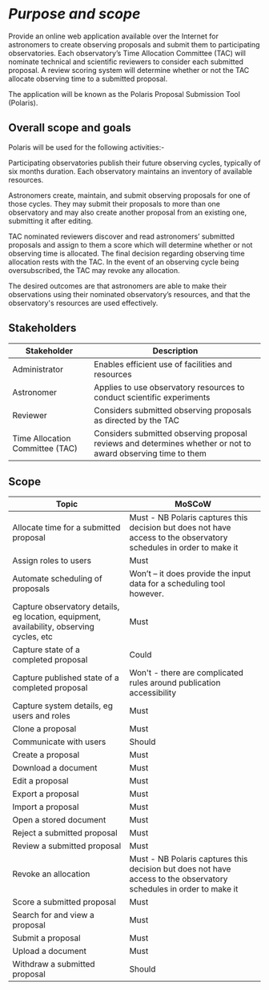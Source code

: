 
# ***Purpose and scope***

Provide an online web application available over the Internet for astronomers to create observing proposals and submit them to participating observatories. Each observatory’s Time Allocation Committee (TAC) will nominate technical and scientific reviewers to consider each submitted proposal. A review scoring system will determine whether or not the TAC allocate observing time to a submitted  proposal.

The application will be known as the Polaris Proposal Submission Tool (Polaris).

## **Overall scope and goals**

Polaris will be used for the following activities:-

Participating observatories publish their future observing cycles, typically of six months duration. Each observatory maintains an inventory of available resources.

Astronomers create, maintain, and submit observing proposals for one of those cycles. They may submit their proposals to more than one observatory and may also create another proposal from an existing one, submitting it after editing.

TAC nominated reviewers discover and read astronomers’ submitted proposals and assign to them a score which will determine whether or not observing time is allocated. The final decision regarding observing time allocation rests with the TAC. In the event of an observing cycle being oversubscribed, the TAC may revoke any allocation.

The desired outcomes are that astronomers are able to make their observations using their nominated observatory’s resources, and that the observatory's resources are used effectively.

## **Stakeholders**

| Stakeholder                       |  Description                                                                                                 |
|-----------------------------------|--------------------------------------------------------------------------------------------------------------|
| Administrator                     | Enables efficient use of facilities and resources                                                            |
| Astronomer                        | Applies to use observatory resources to conduct scientific experiments                                       |
| Reviewer                          | Considers submitted observing proposals as directed by the TAC                                               |
| Time Allocation Committee (TAC)   | Considers submitted observing proposal reviews and determines whether or not to award observing time to them |

## **Scope**

| Topic                                                                                    | MoSCoW                                                                                                              |
|------------------------------------------------------------------------------------------|---------------------------------------------------------------------------------------------------------------------|
| Allocate time for a submitted proposal                                                   | Must  - NB Polaris captures this decision but does not have access to the observatory schedules in order to make it |
| Assign roles to users                                                                    | Must                                                                                                                |
| Automate scheduling of proposals                                                         | Won’t – it does provide the input data for a scheduling tool however.                                               |
| Capture observatory details, eg location, equipment, availability, observing cycles, etc | Must                                                                                                                |
| Capture state of a completed proposal                                                    | Could                                                                                                               |
| Capture published state of a completed proposal                                          | Won't - there are complicated rules around publication accessibility                                                |
| Capture system details, eg users and roles                                               | Must                                                                                                                |
| Clone a proposal                                                                         | Must                                                                                                                |
| Communicate with users                                                                   | Should                                                                                                              |
| Create a proposal                                                                        | Must                                                                                                                |
| Download a document                                                                      | Must                                                                                                                |
| Edit a proposal                                                                          | Must                                                                                                                |
| Export a proposal                                                                        | Must                                                                                                                |
| Import a proposal                                                                        | Must                                                                                                                |
| Open a stored document                                                                   | Must                                                                                                                |
| Reject a submitted proposal                                                              | Must                                                                                                                |
| Review a submitted proposal                                                              | Must                                                                                                                |
| Revoke an allocation                                                                     | Must - NB Polaris captures this decision but does not have access to the observatory schedules in order to make it  |
| Score a submitted proposal                                                               | Must                                                                                                                |
| Search for and view a proposal                                                           | Must                                                                                                                |
| Submit a proposal                                                                        | Must                                                                                                                |
| Upload a document                                                                        | Must                                                                                                                |
| Withdraw a submitted proposal                                                            | Should                                                                                                              |


